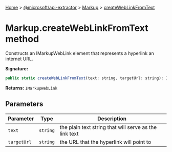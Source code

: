 [Home](./index) &gt; [@microsoft/api-extractor](api-extractor.md) &gt; [Markup](api-extractor.markup.md) &gt; [createWebLinkFromText](api-extractor.markup.createweblinkfromtext.md)

# Markup.createWebLinkFromText method

Constructs an IMarkupWebLink element that represents a hyperlink an internet URL.

**Signature:**
```javascript
public static createWebLinkFromText(text: string, targetUrl: string): IMarkupWebLink;
```
**Returns:** `IMarkupWebLink`

## Parameters

|  Parameter | Type | Description |
|  --- | --- | --- |
|  `text` | `string` | the plain text string that will serve as the link text |
|  `targetUrl` | `string` | the URL that the hyperlink will point to |


